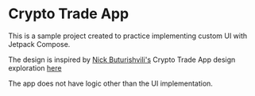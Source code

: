 # Crypto Trade App
This is a sample project created to practice implementing custom UI with Jetpack Compose.

The design is inspired by [Nick Buturishvili's](https://dribbble.com/nick_buturishvili) Crypto Trade App design exploration [here](https://dribbble.com/shots/22027684-Crypto-Trade-App)

The app does not have logic other than the UI implementation.